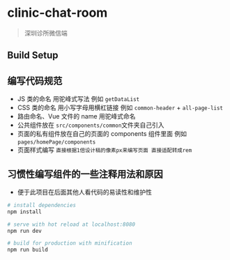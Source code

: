 # clinic-chat-room

> 深圳诊所微信端

## Build Setup

## 编写代码规范

- JS 类的命名 用驼峰式写法 例如 `getDataList`
- CSS 类的命名 用小写字母用横杠链接 例如 `common-header` + `all-page-list`
- 路由命名、Vue 文件的 name 用驼峰式命名
- 公共组件放在 `src/components/common`文件夹自己引入
- 页面的私有组件放在自己的页面的 components 组件里面 例如 `pages/homePage/components`
- 页面样式编写 `直接根据1倍设计稿的像素px来编写页面 直接适配转成rem`

## 习惯性编写组件的一些注释用法和原因

- 便于此项目在后面其他人看代码的易读性和维护性

```bash
# install dependencies
npm install

# serve with hot reload at localhost:8080
npm run dev

# build for production with minification
npm run build
```
